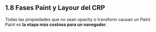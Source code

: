 ## 1.8 Fases Paint y Layour del CRP

Todas las propiedades que no sean opacity o transform causan un Paint.
Paint es **la etapa más costosa para un navegador**.

